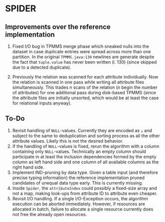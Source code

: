 SPIDER
======

## Improvements over the reference implementation

1. Fixed I/O bug in TPMMS merge phase which sneaked nulls into the dataset in case duplicate entries
  were spread across more than one partition.
  In the original `TPMMS.java:139` newlines are generate despite the fact that `tuple.value` has
  never been written (l. 130) (since skipped due to a detected duplicate).

2. Previously the relation was scanned for each attribute individually. Now the relation is scanned
  in one pass while writing all attribute files simultaneously.
  This trades *n* scans of the relation (*n* begin the number of attributes) for one additional pass
  during disk-based TPMMS (since the attribute files are initially unsorted, which would be at least
  the case for relational inputs anyway).

## To-Do

1. Revisit handling of `NULL`-values. Currently they are encoded as `⟂` and subject to the same to
  deduplication and sorting process as all the other attribute values. Likely this is not the
  desired behavior.
2. If the handling of `NULL`-values is fixed, rerun the algorithm with a column containing only
  `NULL`-values. Technically an empty column should participate in at least the inclusion
  dependencies formed by the empty column as left hand side and one column of all available columns
  as the right hand side.
3. Implement IND-pruning by data type. Given a table input (and therefore precise typing
  information) the reference implementation pruned candidates of unequal data type early. This is
  currently missing.
4. Inside `Spider`, the `attributeIndex` could possibly a fixed-size array and not a map, making 
  look-ups from attribute ID to attribute even cheaper.
5. Revisit I/O handling. If a single I/O-Exception occurs, the algorithm execution can be aborted
  immediately. However, if resources are allocated in batch, failure to allocate a single resource
  currently does not free the already open resources. 
